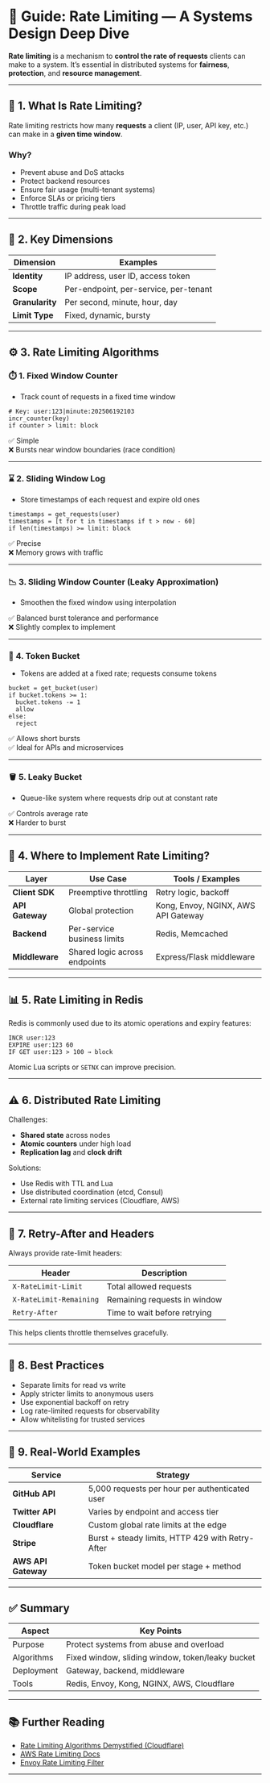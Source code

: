 # 🚦 Guide: Rate Limiting — A Systems Design Deep Dive

**Rate limiting** is a mechanism to **control the rate of requests** clients can make to a system. It’s essential in distributed systems for **fairness**, **protection**, and **resource management**.

---

## 🧠 1. What Is Rate Limiting?

Rate limiting restricts how many **requests** a client (IP, user, API key, etc.) can make in a **given time window**.

### Why?
- Prevent abuse and DoS attacks
- Protect backend resources
- Ensure fair usage (multi-tenant systems)
- Enforce SLAs or pricing tiers
- Throttle traffic during peak load

---

## 📏 2. Key Dimensions
| Dimension       | Examples                                |
|------------------|------------------------------------------|
| **Identity**     | IP address, user ID, access token         |
| **Scope**        | Per-endpoint, per-service, per-tenant     |
| **Granularity**  | Per second, minute, hour, day             |
| **Limit Type**   | Fixed, dynamic, bursty                   |

---

## ⚙️ 3. Rate Limiting Algorithms

### ⏱️ 1. **Fixed Window Counter**
- Track count of requests in a fixed time window

```
# Key: user:123|minute:202506192103
incr_counter(key)
if counter > limit: block
```

✅ Simple  
❌ Bursts near window boundaries (race condition)

---

### ⌛ 2. **Sliding Window Log**
- Store timestamps of each request and expire old ones

```
timestamps = get_requests(user)
timestamps = [t for t in timestamps if t > now - 60]
if len(timestamps) >= limit: block
```

✅ Precise  
❌ Memory grows with traffic

---

### 📉 3. **Sliding Window Counter (Leaky Approximation)**
- Smoothen the fixed window using interpolation

✅ Balanced burst tolerance and performance  
❌ Slightly complex to implement

---

### 🔄 4. **Token Bucket**
- Tokens are added at a fixed rate; requests consume tokens

```
bucket = get_bucket(user)
if bucket.tokens >= 1:
  bucket.tokens -= 1
  allow
else:
  reject
```

✅ Allows short bursts  
✅ Ideal for APIs and microservices

---

### 🪣 5. **Leaky Bucket**
- Queue-like system where requests drip out at constant rate

✅ Controls average rate  
❌ Harder to burst

---

## 🧰 4. Where to Implement Rate Limiting?
| Layer         | Use Case                               | Tools / Examples             |
|---------------|------------------------------------------|------------------------------|
| **Client SDK** | Preemptive throttling                   | Retry logic, backoff         |
| **API Gateway**| Global protection                       | Kong, Envoy, NGINX, AWS API Gateway |
| **Backend**    | Per-service business limits             | Redis, Memcached             |
| **Middleware** | Shared logic across endpoints           | Express/Flask middleware     |

---

## 📊 5. Rate Limiting in Redis

Redis is commonly used due to its atomic operations and expiry features:

```
INCR user:123
EXPIRE user:123 60
IF GET user:123 > 100 → block
```

Atomic Lua scripts or `SETNX` can improve precision.

---

## ⚠️ 6. Distributed Rate Limiting

Challenges:
- **Shared state** across nodes
- **Atomic counters** under high load
- **Replication lag** and **clock drift**

Solutions:
- Use Redis with TTL and Lua
- Use distributed coordination (etcd, Consul)
- External rate limiting services (Cloudflare, AWS)

---

## 🔄 7. Retry-After and Headers

Always provide rate-limit headers:

| Header                  | Description                                |
|--------------------------|--------------------------------------------|
| `X-RateLimit-Limit`      | Total allowed requests                     |
| `X-RateLimit-Remaining`  | Remaining requests in window               |
| `Retry-After`            | Time to wait before retrying               |

This helps clients throttle themselves gracefully.

---

## 🧠 8. Best Practices

- Separate limits for read vs write
- Apply stricter limits to anonymous users
- Use exponential backoff on retry
- Log rate-limited requests for observability
- Allow whitelisting for trusted services

---

## 🧱 9. Real-World Examples
| Service          | Strategy                                      |
|------------------|-----------------------------------------------|
| **GitHub API**    | 5,000 requests per hour per authenticated user |
| **Twitter API**   | Varies by endpoint and access tier            |
| **Cloudflare**    | Custom global rate limits at the edge         |
| **Stripe**        | Burst + steady limits, HTTP 429 with Retry-After |
| **AWS API Gateway** | Token bucket model per stage + method         |

---

## ✅ Summary
| Aspect         | Key Points                                    |
|----------------|-----------------------------------------------|
| Purpose        | Protect systems from abuse and overload       |
| Algorithms     | Fixed window, sliding window, token/leaky bucket |
| Deployment     | Gateway, backend, middleware                  |
| Tools          | Redis, Envoy, Kong, NGINX, AWS, Cloudflare    |

---

## 📚 Further Reading

- [Rate Limiting Algorithms Demystified (Cloudflare)](https://blog.cloudflare.com/counting-things-a-lot-of-different-things/)
- [AWS Rate Limiting Docs](https://docs.aws.amazon.com/apigateway/latest/developerguide/api-gateway-request-throttling.html)
- [Envoy Rate Limiting Filter](https://www.envoyproxy.io/docs/envoy/latest/configuration/http/http_filters/rate_limit_filter)

---
